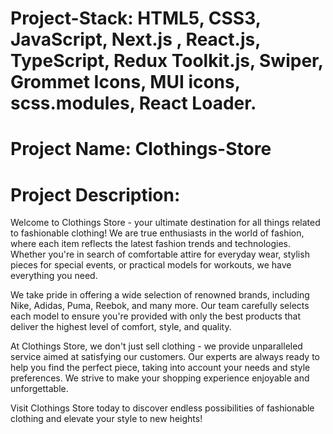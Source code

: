# Project-Stack: HTML5, CSS3, JavaScript, Next.js , React.js, TypeScript, Redux Toolkit.js, Swiper, Grommet Icons, MUI icons, scss.modules, React Loader.

# Project Name: Clothings-Store

# Project Description: 
Welcome to Clothings Store - your ultimate destination for all things related to fashionable clothing! We are true enthusiasts in the world of fashion, where each item reflects the latest fashion trends and technologies. Whether you're in search of comfortable attire for everyday wear, stylish pieces for special events, or practical models for workouts, we have everything you need.

We take pride in offering a wide selection of renowned brands, including Nike, Adidas, Puma, Reebok, and many more. Our team carefully selects each model to ensure you're provided with only the best products that deliver the highest level of comfort, style, and quality.

At Clothings Store, we don't just sell clothing - we provide unparalleled service aimed at satisfying our customers. Our experts are always ready to help you find the perfect piece, taking into account your needs and style preferences. We strive to make your shopping experience enjoyable and unforgettable.

Visit Clothings Store today to discover endless possibilities of fashionable clothing and elevate your style to new heights!
